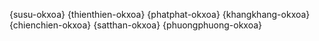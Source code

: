 {susu-okxoa} {thienthien-okxoa} {phatphat-okxoa} {khangkhang-okxoa} {chienchien-okxoa} {satthan-okxoa} {phuongphuong-okxoa}
